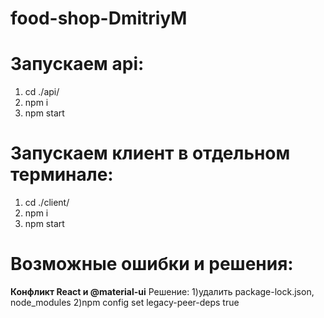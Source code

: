 # food-shop-DmitriyM

# Запускаем api:
1)  cd ./api/
2)  npm i
3)  npm start


# Запускаем клиент в отдельном терминале:
1)  cd ./client/
2)  npm i
3) npm start


# Возможные ошибки и решения:

**Конфликт React и @material-ui**
Решение: 
1)удалить package-lock.json, node_modules
2)npm config set legacy-peer-deps true
